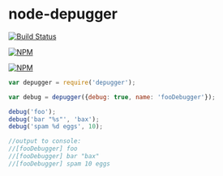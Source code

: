 # node-depugger

[![Build Status](https://travis-ci.org/zaphod1984/node-depugger.png)](https://travis-ci.org/zaphod1984/node-depugger)

[![NPM](https://nodei.co/npm/depugger.png)](https://nodei.co/npm/depugger/)

[![NPM](https://nodei.co/npm-dl/depugger.png?months=3)](https://nodei.co/npm/depugger/)

````javascript
var depugger = require('depugger');

var debug = depugger({debug: true, name: 'fooDebugger'});

debug('foo');
debug('bar "%s"', 'bax');
debug('spam %d eggs', 10);

//output to console:
//[fooDebugger] foo
//[fooDebugger] bar "bax"
//[fooDebugger] spam 10 eggs

````
